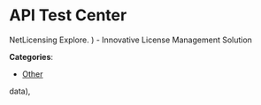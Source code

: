 # API Test Center

NetLicensing Explore. ) - Innovative License Management Solution

**Categories**:

- [Other](https://github/apis-list/apis-list#other)



data),


